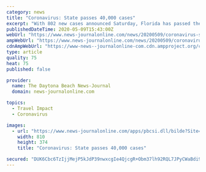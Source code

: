 ```yaml
---
category: news
title: "Coronavirus: State passes 40,000 cases"
excerpt: "With 802 new cases announced Saturday, Florida has passed the 40,000 mark in coronavirus cases in the numbers released by the Florida Department of Health."
publishedDateTime: 2020-05-09T15:43:00Z
webUrl: "https://www.news-journalonline.com/news/20200509/coronavirus-state-passes-40000-cases"
ampWebUrl: "https://www.news-journalonline.com/news/20200509/coronavirus-state-passes-40000-cases?template=ampart"
cdnAmpWebUrl: "https://www-news--journalonline-com.cdn.ampproject.org/c/s/www.news-journalonline.com/news/20200509/coronavirus-state-passes-40000-cases?template=ampart"
type: article
quality: 75
heat: 75
published: false

provider:
  name: The Daytona Beach News-Journal
  domain: news-journalonline.com

topics:
  - Travel Impact
  - Coronavirus

images:
  - url: "https://www.news-journalonline.com/apps/pbcsi.dll/bilde?Site=LK&Date=20200509&Category=NEWS&ArtNo=200508085&Ref=AR"
    width: 810
    height: 374
    title: "Coronavirus: State passes 40,000 cases"

secured: "DUK6Cbc6TzIjjMejP5kJdP39nwxcgIe4QjcgR+Obm37lh92RQL7JPyCWaBdi9uk7OXjeg8FevaV8jcF5BGYycLrMxZomPC9nwrGyedYsB0MaUad4uxMg8MDg4E84MPGMcnOsofiqKLArO+NyARlXf8MWdweTnALcpZjqXZCNtpoF1ayAo1VG7AIvu0weZEJ5RXnBUYzmSXp31MdKjKjHB1bYYCtm1ZTfxsNazLvHety1lcnxBRT5AHlesPWJNU88cSOmfqbHWhO9lgfokR1wH50DUBNjyuqvXF6eShCY0tupXsMq3QRr7qPdF6Ne/iP6;t+x/XXjpXNcLT1wKmFWKkg=="
---
```


